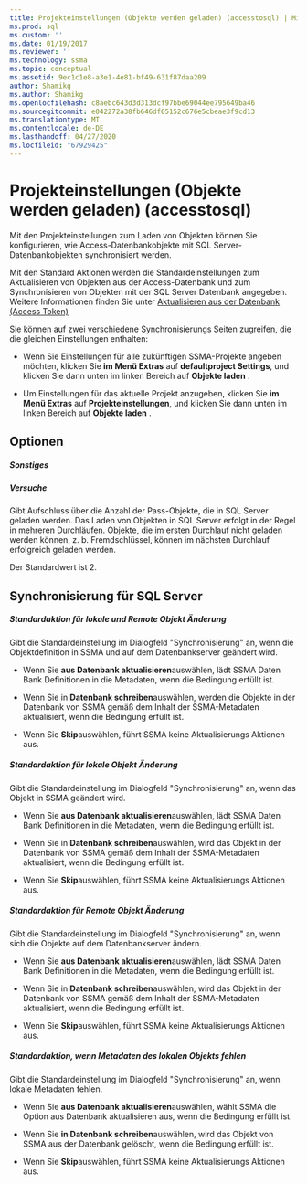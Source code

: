 ```yaml
---
title: Projekteinstellungen (Objekte werden geladen) (accesstosql) | Microsoft-Dokumentation
ms.prod: sql
ms.custom: ''
ms.date: 01/19/2017
ms.reviewer: ''
ms.technology: ssma
ms.topic: conceptual
ms.assetid: 9ec1c1e8-a3e1-4e81-bf49-631f87daa209
author: Shamikg
ms.author: Shamikg
ms.openlocfilehash: c8aebc643d3d313dcf97bbe69044ee795649ba46
ms.sourcegitcommit: e042272a38fb646df05152c676e5cbeae3f9cd13
ms.translationtype: MT
ms.contentlocale: de-DE
ms.lasthandoff: 04/27/2020
ms.locfileid: "67929425"
---
```

# <a name="project-settings-loading-objects-accesstosql"></a>Projekteinstellungen (Objekte werden geladen) (accesstosql)
Mit den Projekteinstellungen zum Laden von Objekten können Sie konfigurieren, wie Access-Datenbankobjekte mit SQL Server-Datenbankobjekten synchronisiert werden.  
  
Mit den Standard Aktionen werden die Standardeinstellungen zum Aktualisieren von Objekten aus der Access-Datenbank und zum Synchronisieren von Objekten mit der SQL Server Datenbank angegeben. Weitere Informationen finden Sie unter [Aktualisieren aus der Datenbank &#40;Access Token&#41;](../../ssma/access/refresh-from-database-accesstosql.md)  
  
Sie können auf zwei verschiedene Synchronisierungs Seiten zugreifen, die die gleichen Einstellungen enthalten:  
  
-   Wenn Sie Einstellungen für alle zukünftigen SSMA-Projekte angeben möchten, klicken Sie **im Menü Extras** auf **defaultproject Settings**, und klicken Sie dann unten im linken Bereich auf **Objekte laden** .  
  
-   Um Einstellungen für das aktuelle Projekt anzugeben, klicken Sie **im Menü Extras** auf **Projekteinstellungen**, und klicken Sie dann unten im linken Bereich auf **Objekte laden** .  
  
## <a name="options"></a>Optionen  
  
##### <a name="misc"></a>Sonstiges  
  
##### <a name="attempts"></a>Versuche  
Gibt Aufschluss über die Anzahl der Pass-Objekte, die in SQL Server geladen werden. Das Laden von Objekten in SQL Server erfolgt in der Regel in mehreren Durchläufen. Objekte, die im ersten Durchlauf nicht geladen werden können, z. b. Fremdschlüssel, können im nächsten Durchlauf erfolgreich geladen werden.  
  
Der Standardwert ist 2.  
  
## <a name="synchronization-for-sql-server"></a>Synchronisierung für SQL Server  
  
##### <a name="default-action-on-local-and-remote-object-change"></a>Standardaktion für lokale und Remote Objekt Änderung  
Gibt die Standardeinstellung im Dialogfeld "Synchronisierung" an, wenn die Objektdefinition in SSMA und auf dem Datenbankserver geändert wird.  
  
-   Wenn Sie **aus Datenbank aktualisieren**auswählen, lädt SSMA Daten Bank Definitionen in die Metadaten, wenn die Bedingung erfüllt ist.  
  
-   Wenn Sie in **Datenbank schreiben**auswählen, werden die Objekte in der Datenbank von SSMA gemäß dem Inhalt der SSMA-Metadaten aktualisiert, wenn die Bedingung erfüllt ist.  
  
-   Wenn Sie **Skip**auswählen, führt SSMA keine Aktualisierungs Aktionen aus.  
  
##### <a name="default-action-on-local-object-change"></a>Standardaktion für lokale Objekt Änderung  
Gibt die Standardeinstellung im Dialogfeld "Synchronisierung" an, wenn das Objekt in SSMA geändert wird.  
  
-   Wenn Sie **aus Datenbank aktualisieren**auswählen, lädt SSMA Daten Bank Definitionen in die Metadaten, wenn die Bedingung erfüllt ist.  
  
-   Wenn Sie in **Datenbank schreiben**auswählen, wird das Objekt in der Datenbank von SSMA gemäß dem Inhalt der SSMA-Metadaten aktualisiert, wenn die Bedingung erfüllt ist.  
  
-   Wenn Sie **Skip**auswählen, führt SSMA keine Aktualisierungs Aktionen aus.  
  
##### <a name="default-action-on-remote-object-change"></a>Standardaktion für Remote Objekt Änderung  
Gibt die Standardeinstellung im Dialogfeld "Synchronisierung" an, wenn sich die Objekte auf dem Datenbankserver ändern.  
  
-   Wenn Sie **aus Datenbank aktualisieren**auswählen, lädt SSMA Daten Bank Definitionen in die Metadaten, wenn die Bedingung erfüllt ist.  
  
-   Wenn Sie in **Datenbank schreiben**auswählen, wird das Objekt in der Datenbank von SSMA gemäß dem Inhalt der SSMA-Metadaten aktualisiert, wenn die Bedingung erfüllt ist.  
  
-   Wenn Sie **Skip**auswählen, führt SSMA keine Aktualisierungs Aktionen aus.  
  
##### <a name="default-action-when-local-object-metadata-is-missing"></a>Standardaktion, wenn Metadaten des lokalen Objekts fehlen  
Gibt die Standardeinstellung im Dialogfeld "Synchronisierung" an, wenn lokale Metadaten fehlen.  
  
-   Wenn Sie **aus Datenbank aktualisieren**auswählen, wählt SSMA die Option aus Datenbank aktualisieren aus, wenn die Bedingung erfüllt ist.  
  
-   Wenn Sie **in Datenbank schreiben**auswählen, wird das Objekt von SSMA aus der Datenbank gelöscht, wenn die Bedingung erfüllt ist.  
  
-   Wenn Sie **Skip**auswählen, führt SSMA keine Aktualisierungs Aktionen aus.  
  
